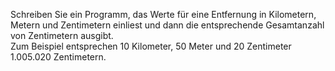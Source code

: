Schreiben Sie ein Programm, das Werte für eine Entfernung in Kilometern, Metern und Zentimetern einliest und dann die entsprechende Gesamtanzahl von Zentimetern ausgibt.  
Zum Beispiel entsprechen 10 Kilometer, 50 Meter und 20 Zentimeter 1.005.020 Zentimetern.